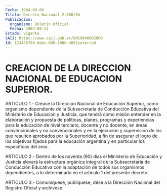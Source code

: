 ```yaml
---
Fecha: 1984-09-06
Título: Decreto Nacional 2.800/84
Publicación:
  Organismo: Boletín Oficial
  Fecha: 1984-09-11
Estado: Vigente
SAIJ: https://www.saij.gob.ar/DN19840002800
Id: 123456789-0abc-008-2000-4891soterced
---
```

# CREACION DE LA DIRECCION NACIONAL DE EDUCACION SUPERIOR.

<a id="1"></a>
ARTICULO  1.-  Créase  la Dirección Nacional de Educación Superior, como  organismo  dependiente  de  la  Subsecretaría  de  Conducción Educativa del Ministerio  de  Educación y Justicia, que tendrá como misión  entender  en  la  elaboración  y  propuesta  de  políticas, planes,  programas  y  experiencias  para  la  educación  de  nivel terciario, docente y no  docente,  en  áreas  convencionales  y  no convencionales  y en la ejecución y supervisión de los que resulten aprobados por la  Superioridad,  a  fin de asegurar el logro de los objetivos fijados para la educación argentina  y  en particular los específicos del área.

<a id="2"></a>
ARTICULO  2.-  Dentro  de  los  noventa  (90) días el Ministerio de Educación y Justicia elevará la estructura  orgánica integral de la Subsecretaría de Conducción Educativa con la  adaptación  de  todos sus organismos dependientes, a lo determinado en el artículo 1  del presente decreto.

<a id="3"></a>
ARTICULO  3.- Comuníquese, publíquese, dése a la Dirección Nacional del Registro Oficial y archívese.